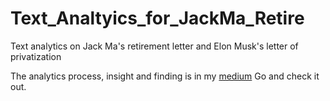# Text_Analtyics_for_JackMa_Retire
Text analytics on Jack Ma's retirement letter and Elon Musk's letter of privatization

The analytics process, insight and finding is in my [medium](https://towardsdatascience.com/hidden-beneath-texts-analytics-of-jack-ma-retirement-letter-and-elon-musk-s-privatization-letter-85ec2af4a2db)
Go and check it out.
